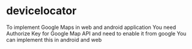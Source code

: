 # devicelocator
To implement Google Maps in web and android application 
You need Authorize Key for Google Map API and need to enable it from google
You can implement this in android and web
